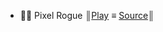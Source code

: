 - 👨‍💻 Pixel Rogue  ║[Play](https://thythal.itch.io/pixel-rogue) ≡ [Source](https://github.com/ThyThal/Pixel-Rogue)║
